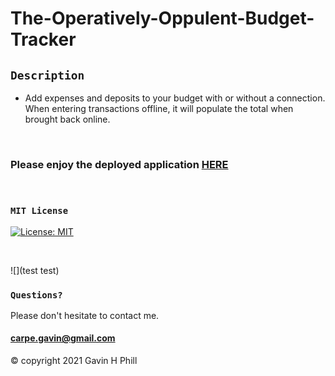 # The-Operatively-Oppulent-Budget-Tracker

## `Description`

* Add expenses and deposits to your budget with or without a connection. When entering transactions offline, it will populate the total when brought back online.

<br>

### Please enjoy the deployed application [HERE](https://opulent-budget-tracker.herokuapp.com/)
<br>

### `MIT License`
[![License: MIT](https://img.shields.io/badge/License-MIT-yellow.svg)](https://opensource.org/licenses/MIT)

<br>

![](test test)


### `Questions?`
Please don't hesitate to contact me.

#### carpe.gavin@gmail.com

© copyright 2021 Gavin H Phill